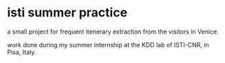 # isti summer practice
a small project for frequent itenerary extraction from the visitors in Venice.

work done during my summer internship at the KDD lab of ISTI-CNR, in Pisa, Italy.
